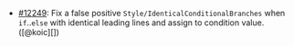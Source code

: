 * [#12249](https://github.com/rubocop/rubocop/issues/12249): Fix a false positive `Style/IdenticalConditionalBranches` when `if`..`else` with identical leading lines and assign to condition value. ([@koic][])
